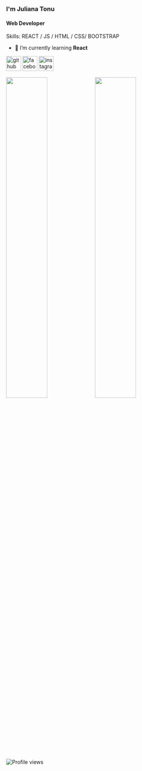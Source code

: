 ### I'm **Juliana Tonu**
#### Web Developer

Skills:  REACT / JS / HTML / CSS/ BOOTSTRAP

- 🌱 I’m currently learning **React** 


[<img src='https://cdn.jsdelivr.net/npm/simple-icons@3.0.1/icons/github.svg' alt='github' height='40'>](https://github.com/JulianaTonu)  [<img src='https://cdn.jsdelivr.net/npm/simple-icons@3.0.1/icons/facebook.svg' alt='facebook' height='40'>](https://www.facebook.com/JulianaTonu)  [<img src='https://cdn.jsdelivr.net/npm/simple-icons@3.0.1/icons/instagram.svg' alt='instagram' height='40'>](https://www.instagram.com/_____juliiiiiiiiiiiiiiii_____/)  

<img align="left" width="47%" src="https://github-readme-stats.vercel.app/api?username=JulianaTonu&theme=highcontrast&show_icons=true"/>
<img align="left" width="47%" src="https://github-readme-stats.vercel.app/api/top-langs/?username=JulianaTonu&layout=compact)](https://github.com/anuraghazra/github-readme-stats"/>

![Profile views](https://gpvc.arturio.dev/JulianaTonu) 

 
